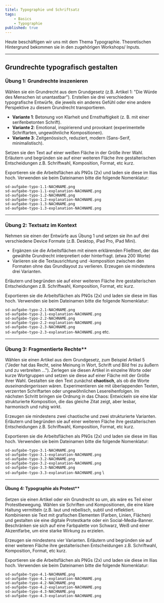 ```yaml
---
titel: Typographie und Schriftsatz
tags: 
    - Basics
    - Typographie
published: true
---
```


Heute beschäftigen wir uns mit dem Thema Typographie. Theoretischen Hintergrund bekommen sie in den zugehörigen Workshops/ Inputs.

---

## Grundrechte typografisch gestalten


### Übung 1: Grundrechte inszenieren

Wählen sie ein Grundrecht aus dem Grundgesetz (z.B. Artikel 1: "Die Würde des Menschen ist unantastbar"). Erstellen sie drei verschiedene typografische Entwürfe, die jeweils ein anderes Gefühl oder eine andere Perspektive zu diesem Grundrecht transportieren.  
  - **Variante 1**: Betonung von Klarheit und Ernsthaftigkeit (z. B. mit einer serifenbetonten Schrift).  
  - **Variante 2**: Emotional, inspirierend und provokant (experimentelle Schriftarten, ungewöhnliche Kompositionen).  
  - **Variante 3**: Zeitgenössisch, reduziert, modern (Sans-Serif, minimalistisch).  

Setzen sie den Text auf einer weißen Fläche in der Größe ihrer Wahl. Erläutern und begründen sie auf einer weiteren Fläche ihre gestalterischen Entscheidungen z.B. Schriftwahl, Komposition, Format, etc kurz.

Exportieren sie die Arbeitsflächen als PNGs (2x) und laden sie diese im Ilias hoch. Verwenden sie beim Dateinamen bitte die folgende Nomenklatur:

`sd-aufgabe-typo-1.1-NACHNAME.png` \
`sd-aufgabe-typo-1.1-explanation-NACHNAME.png` \
`sd-aufgabe-typo-1.2-NACHNAME.png` \
`sd-aufgabe-typo-1.2-explanation-NACHNAME.png` \
`sd-aufgabe-typo-1.3-NACHNAME.png` \
`sd-aufgabe-typo-1.3-explanation-NACHNAME.png`


---

### Übung 2: Textsatz im Kontext

Nehmen sie einen der Entwürfe aus Übung 1 und setzen sie ihn auf drei verschiedene Device Formate (z.B. Desktop, iPad Pro, iPad Mini).  
- Ergänzen sie die Arbeitsflächen mit einem erklärenden Fließtext, der das gewählte Grundrecht interpretiert oder hinterfragt.  (etwa 200 Worte)
- Variieren sie die Textausrichtung und -komposition zwischen den Formaten ohne das Grundlayout zu verlieren. Erzeugen sie mindestens drei Varianten.

Erläutern und begründen sie auf einer weiteren Fläche ihre gestalterischen Entscheidungen z.B. Schriftwahl, Komposition, Format, etc kurz.

Exportieren sie die Arbeitsflächen als PNGs (2x) und laden sie diese im Ilias hoch. Verwenden sie beim Dateinamen bitte die folgende Nomenklatur:

`sd-aufgabe-typo-2.1-NACHNAME.png` \
`sd-aufgabe-typo-2.1-explanation-NACHNAME.png` \
`sd-aufgabe-typo-2.2-NACHNAME.png` \
`sd-aufgabe-typo-2.2-explanation-NACHNAME.png` \
`sd-aufgabe-typo-2.3-NACHNAME.png` \
`sd-aufgabe-typo-2.3-explanation-NACHNAME.png`
etc.

---

### Übung 3: Fragmentierte Rechte**  

Wählen sie einen Artikel aus dem Grundgesetz, zum Beispiel Artikel 5 ("Jeder hat das Recht, seine Meinung in Wort, Schrift und Bild frei zu äußern und zu verbreiten …"). Zerlegen sie diesen Artikel in einzelne Worte oder kurze Wortgruppen und setzen sie diese auf einer Fläche mit der Größe ihrer Wahl. Gestalten sie den Text zunächst **chaotisch**, als ob die Worte *auseinandergerissen* wären. Experimentieren sie mit überlappenden Texten, verzerrten Schriftarten oder ungewöhnlichen Lesereihenfolgen. Im nächsten Schritt bringen sie Ordnung in das Chaos: Entwickeln sie eine klar strukturierte Komposition, die das gleiche Zitat zeigt, aber lesbar, harmonisch und ruhig wirkt.

Erzeugen sie mindestens zwei chaotische und zwei strukturierte Varianten. Erläutern und begründen sie auf einer weiteren Fläche ihre gestalterischen Entscheidungen z.B. Schriftwahl, Komposition, Format, etc kurz.

Exportieren sie die Arbeitsflächen als PNGs (2x) und laden sie diese im Ilias hoch. Verwenden sie beim Dateinamen bitte die folgende Nomenklatur:

`sd-aufgabe-typo-3.1-NACHNAME.png` \
`sd-aufgabe-typo-3.1-explanation-NACHNAME.png` \
`sd-aufgabe-typo-3.2-NACHNAME.png` \
`sd-aufgabe-typo-3.2-explanation-NACHNAME.png` \
`sd-aufgabe-typo-3.3-NACHNAME.png` \
`sd-aufgabe-typo-3.3-explanation-NACHNAME.png` \


---

#### Übung 4: Typographie als Protest**  

Setzen sie einen Artikel oder ein Grundrecht so um, als wäre es Teil einer Protestbewegung. Wählen sie Schriften und Kompositionen, die eine klare Haltung vermitteln (z.B. laut und rebellisch, subtil und reflektiert. Kombinieren sie Text mit grafischen Elementen (Farben, Linien, Flächen) und gestalten sie eine digitale Protestkarte oder ein Social-Media-Banner. Beschränken sie sich auf eine Farbpalette von Schwarz, Weiß und einer Akzentfarbe, um eine starke Wirkung zu erzielen.  

Erzeugen sie mindestens vier Varianten. Erläutern und begründen sie auf einer weiteren Fläche ihre gestalterischen Entscheidungen z.B. Schriftwahl, Komposition, Format, etc kurz.

Exportieren sie die Arbeitsflächen als PNGs (2x) und laden sie diese im Ilias hoch. Verwenden sie beim Dateinamen bitte die folgende Nomenklatur:

`sd-aufgabe-typo-4.1-NACHNAME.png` \
`sd-aufgabe-typo-4.1-explanation-NACHNAME.png` \
`sd-aufgabe-typo-4.2-NACHNAME.png` \
`sd-aufgabe-typo-4.2-explanation-NACHNAME.png` \
`sd-aufgabe-typo-4.3-NACHNAME.png` \
`sd-aufgabe-typo-4.3-explanation-NACHNAME.png`

<!--
## Typographie 1

Gesucht sind passende Schriften für drei fiktive Unternehmen. Erzeugen sie für jedes Unternehmen eine weiße Arbeitsfläche von **500x250 Pixeln**. Suchen sie nun für jedes Unternehmen eine oder zwei aufeinander abgestimmte Schriften, die auf die Kommunikationsziele des jeweiligen Unternehmens einzahlen. Setzen sie den Namen und den Slogan des jeweiligen Unternehmens unter Verwendung der von Ihnen gewählten Schriftart(en) auf die Arbeitsfläche. Unternehmensnamen und -slogan können auch in unterschiedlichen Schriftarten, -varianten oder schnitten gesetzt werden.

Wenn sie mit den Entwürfen zufrieden sind, duplizieren sie die Arbeitsflächen je zweimal und erzeugen für jedes Unternehmen zwei weitere Varianten. Am Ende entstehen neun Motive.

Exportieren sie die Arbeitsflächen als PNGs (2x) und laden sie diese im Ilias hoch. Verwenden sie beim Dateinamen bitte die folgende Nomenklatur:

`sd-aufgabe-typo-1.1-NACHNAME.png` \
`sd-aufgabe-typo-1.2-NACHNAME.png` \
`sd-aufgabe-typo-1.3-NACHNAME.png` \
`sd-aufgabe-typo-1.4-NACHNAME.png` \
usw.

### Fiktive Unternehmen

-   **5 Leafs Left - Das Downbeat Festival** \
    Kommunikationsziele: lebendig, experimentell, avantgardistisch

-   **Bayntahler Alte Rebe - Spitzenweine alter Schule** \
    Kommunikationsziele: familär, klar, hochwertig, teuer, traditionell

-   **Spin Move – Sportswear** \
    Kommunikationsziele: aktiv, cool, dynamisch

-   **Ich und Dein Holz - Wood Manufacture** \
    Kommunikationsziele: Jung, Verbindlich, Bodenständig, Zeitgemäß

-   **Wilms Gartencenter - Plants and More** \
    Kommunikationsziele: Familär, Klar, Kalt

-   **Konditorei Süßholz - Seit 1865** \
    Kommunikationsziele: Traditionell, Warm, Einladend

-   **Personal Health Sciences - Research & Product Development** \
    Kommunikationsziele: Zeitgemäß, Elegant, Leicht

-   **Karl Holland & Söhne - Nachhaltige Textilwirtschaft** \
    Kommunikationsziele: Zeitgemäß, Bodenständig, Verbindlich, Klar

-   **Meine Welt - lokale Foto- und Druckprodukte** \
    Kommunikationsziele: Warm, Familär, Verbindlich, Traditionell

## Typographie 2

Wählen sie nun den besten Entwurf aus [Aufgabe 1](#typgraphie-1) und erzeugen sie drei weiße Arbeitsflächen: **iPad Pro 12.9“ (1024x1366)**, **iPad Mini / 9.7“ (768x1024)**, **iPhone X (375x812)**. Setzen sie nun vorher erstellten Unternehmensnamen und -slogan auf die Arbeitsfläche und ergänzen sie mehrere Fließtextblöcke mit insgesamt mindestens 250 Worten. Wählen sie dazu einen, zum Unternehmen passenden, Blindtext aus. Fügen sie Absätze zur besseren Lesbarkeit in den Text ein.

Der Textsatz darf auf den verschiedenen Arbeitsflächen unterschiedlich sein, sollte aber ähnlichen Gesetzmäßigkeiten folgen.

Wenn sie mit den Entwürfen zufrieden sind, duplizieren sie die Arbeitsflächen je einmal und invertieren sie die Farben. Am Ende entstehen 6 Motive.

Exportieren sie die Arbeitsflächen als PNGs (2x) und laden sie diese im Ilias hoch. Verwenden sie beim Dateinamen bitte die folgende Nomenklatur:

`sd-aufgabe-typo-2.1-weiss-NACHNAME.png` \
`sd-aufgabe-typo-2.2-weiss-NACHNAME.png` \
`sd-aufgabe-typo-2.3-weiss-NACHNAME.png` \
`sd-aufgabe-typo-2.1-schwarz-NACHNAME.png` \
`sd-aufgabe-typo-2.2-schwarz-NACHNAME.png` \
`sd-aufgabe-typo-2.3-schwarz-NACHNAME.png`


## Typographie 3

Duplizieren sie die weiße oder schwarze Arbeitsfläche des **iPad Mini 9.7“ (768x1024)** aus [Aufgabe 2](#typographie-2), suchen sie sich ein Bild aus dem Web, dass zum Unternehmen passt und kombinieren sie die Texte und das Bild auf der Arbeitsfläche

Der Textsatz darf auf den verschiedenen Arbeitsflächen unterschiedlich sein, sollte aber ähnlichen Gesetzmäßigkeiten folgen.

Exportieren sie die Arbeitsfläche als PNGs (2x) und laden sie diese im Ilias hoch. Verwenden sie beim Dateinamen bitte die folgende Nomenklatur:

`sd-aufgabe-typo-3-NACHNAME.png`

## Typographie 4

Erzeugen sie eine Arbeitsfläche von **500x250 Pixeln**. Setzen sie nur den Unternehmensnamen aus der [ersten Aufgabe](#typographie-1) auf die Fläche. Falls erforderlich passen sie die Größe an. Eventuell muss das Kerning optimiert werden.

Wählen sie nun eine Farbe, die zum Unternehmen passt und füllen sie den Hintergrund damit. Falls erforderlich invertieren sie die Schriftfarbe.

Wenn sie zufrieden sind, duplizieren sie die Fläche vier mal und suchen vier weitere passende Farben für das Unternehmen heraus. Am Ende entstehen 5 Motive.

Exportieren sie die Arbeitsflächen als PNGs (2x) und laden sie diese im Ilias hoch. Verwenden sie beim Dateinamen bitte die folgende Nomenklatur:

`sd-aufgabe-typo-4.1-NACHNAME.png` \
`sd-aufgabe-typo-4.2-NACHNAME.png` \
`sd-aufgabe-typo-4.3-NACHNAME.png` \
`sd-aufgabe-typo-4.4-NACHNAME.png` \
`sd-aufgabe-typo-4.5-NACHNAME.png`

## Typographie 5

Duplizieren sie die weiße oder schwarze Arbeitsfläche des **iPad Pro 12.9“** [aus Aufgabe 2](#typographie-2). Ergänzen sie den Entwurf um eine Marginalie mit 30 - 60 Worten. Erzeugen sie insgesamt vier Varianten. Die Marginalie und der Unternehmensname dürfen farbig gesetzt werden.

Exportieren sie die Arbeitsflächen als PNGs (2x) und laden sie diese im Ilias hoch. Verwenden sie beim Dateinamen bitte die folgende Nomenklatur:

`sd-aufgabe-typo-5.1-NACHNAME.png` \
`sd-aufgabe-typo-5.2-NACHNAME.png` \
`sd-aufgabe-typo-5.3-NACHNAME.png` \
`sd-aufgabe-typo-5.4-NACHNAME.png`

Grundgesetz 1


Hier sind einige kreative Vorschläge für eine Übung rund um das Thema **Typographie und Textsatz** mit Bezug auf das **Grundgesetz** und die **Grundrechte**. Die Aufgaben sollen Studierende dazu anregen, die Bedeutung von Typographie zu reflektieren, ihre Komfortzone zu verlassen und gleichzeitig ungewöhnliche gestalterische Ansätze zu entwickeln:

---

### **Übung: Grundrechte visualisieren – Typographie als Botschaft**
**Teil 1: Grundrechte inszenieren**  
- **Aufgabe**: Wählen sie ein Grundrecht aus dem Grundgesetz (z. B. Artikel 1: "Die Würde des Menschen ist unantastbar").  
- Erstellen sie drei verschiedene typografische Entwürfe, die jeweils ein anderes Gefühl oder eine andere Perspektive zu diesem Grundrecht transportieren.  
  - **Variante 1**: Betonung von Klarheit und Ernsthaftigkeit (z. B. mit einer serifenbetonten Schrift).  
  - **Variante 2**: Emotional, inspirierend und provokant (experimentelle Schriftarten, ungewöhnliche Kompositionen).  
  - **Variante 3**: Zeitgenössisch, reduziert, modern (Sans-Serif, minimalistisch).  
- Setzen sie den Text auf einer weißen Fläche von 500x250 Pixeln um und achten sie auf Schriftwahl, Komposition und Lesbarkeit.  

---

**Teil 2: Textsatz im Kontext**  
- **Aufgabe**: Nehmen sie einen der Entwürfe aus Teil 1 und setzen sie ihn auf drei verschiedene Formate (wie in Ihrer vorherigen Übung: iPad Pro, iPad Mini, iPhone X).  
- Ergänzen sie die Arbeitsflächen mit einem erklärenden Fließtext, der das gewählte Grundrecht interpretiert oder hinterfragt.  
- Variieren sie die Textausrichtung und -komposition zwischen den Formaten, ohne das Grundlayout zu verlieren.  

---

**Teil 3: Typographie als Störung**  
- **Aufgabe**: Wählen sie ein zweites Grundrecht und verfremden sie es so, dass der Text schwerer lesbar wird (z. B. durch Überlagerungen, ungewöhnliche Schriftgrößen oder bewusste Layout-Fehler).  
- Ziel ist es, die Grenze zwischen Lesbarkeit und künstlerischem Ausdruck auszuloten und eine Diskussion anzustoßen:  
  - Welche Rolle spielt Lesbarkeit für die Vermittlung einer Botschaft?  
  - Wann wird Typographie zum Hindernis und wann zur Kunst?  

---

### **Erweiterung: Kollaboratives Projekt**
**Interaktive Ausstellung der Ergebnisse**  
- Die Studierenden präsentieren ihre fertigen Entwürfe in einer interaktiven Galerie. Andere Studierende geben Feedback und wählen das Werk, das die Bedeutung des jeweiligen Grundrechts am besten kommuniziert.  
- Diskutieren sie im Anschluss: Wie beeinflusst Typographie unsere Wahrnehmung von etwas so Abstraktem wie Grundrechten?  

---

### **Warum diese Übung?**
- Die Übung verknüpft gesellschaftlich relevante Inhalte mit gestalterischer Arbeit.  
- Studierende setzen sich bewusst mit dem Einfluss von Typographie auf Emotionen, Lesbarkeit und Botschaften auseinander.  
- Das Thema bietet viel Raum für kreative und experimentelle Ansätze, während es gleichzeitig einen klaren Rahmen und ein Ziel vorgibt.  

Was denkst du über diesen Vorschlag? Soll ich noch weitere Details oder Varianten hinzufügen? 😊

Hier ist eine weitere Übungsidee, die experimenteller und vielleicht auch ein bisschen irritierender ist – passend, um die Studierenden aus ihrer Komfortzone zu locken:  

---

### **Übung: Das Grundgesetz dekonstruieren – Typographie zwischen Chaos und Ordnung**  

#### **Teil 1: Fragmentierte Rechte**  
- **Aufgabe**: Wählen sie einen Artikel aus dem Grundgesetz, zum Beispiel Artikel 5 ("Jeder hat das Recht, seine Meinung in Wort, Schrift und Bild frei zu äußern und zu verbreiten...").  
- Zerlegen sie diesen Artikel in einzelne Worte oder kurze Wortgruppen und setzen sie diese auf einer Fläche (800x800 Pixel).  
  - Gestalten sie den Text zunächst **chaotisch**, als ob die Worte "auseinandergerissen" wären. Experimentieren sie mit überlappenden Texten, verzerrten Schriftarten oder ungewöhnlichen Lesereihenfolgen.  
  - Im nächsten Schritt bringen sie Ordnung in das Chaos: Entwickeln sie eine klar strukturierte Komposition, die das gleiche Zitat zeigt, aber lesbar, harmonisch und ruhig wirkt.  

**Ziel**: Die Studierenden sollen erfahren, wie Typographie Emotionen und Lesbarkeit beeinflusst – Chaos versus Ordnung, Verwirrung versus Klarheit.  

---

#### **Teil 2: Typographie als Protest**  
- **Aufgabe**: Setzen sie einen Artikel oder ein Grundrecht so um, als wäre es Teil einer Protestbewegung.  
  - Wählen sie Schriften und Kompositionen, die eine klare Haltung vermitteln (z. B. laut und rebellisch, subtil und reflektiert).  
  - Kombinieren sie Text mit grafischen Elementen (Farben, Linien, Flächen) und gestalten sie eine digitale Protestkarte oder ein Social-Media-Banner.  
- Beschränken sie sich auf eine Farbpalette von Schwarz, Weiß und einer Akzentfarbe, um eine starke Wirkung zu erzielen.  

---

#### **Teil 3: Unsichtbare Rechte**  
- **Aufgabe**: Machen sie ein Grundrecht "unsichtbar". Setzen sie den Artikel so um, dass er auf den ersten Blick kaum lesbar ist. Arbeiten sie mit:  
  - Sehr niedrigen Kontrasten (fast gleiche Farbwerte für Text und Hintergrund).  
  - Verpixelung, Transparenzen oder überlagerten Ebenen.  
- Im Anschluss bringen sie die Studierenden dazu, über ihre Designs zu reflektieren:  
  - Wie fühlt es sich an, wenn Rechte "unsichtbar" oder schwer lesbar werden?  
  - Welche Rolle spielt Typographie bei der Sichtbarkeit wichtiger Inhalte?  

---

#### **Interaktives Element: Typographische Performance**  
- Bringen sie die Studierenden dazu, ihre Arbeiten live vor der Gruppe zu präsentieren, indem sie erklären, **warum sie eine bestimmte Gestaltung gewählt haben**.  
- Andere Studierende können darauf reagieren und die Umsetzung kritisch hinterfragen, um die Diskussion über die Rolle von Typographie als politisches oder künstlerisches Medium zu fördern.  

---

### **Warum diese Übung?**  
- Die Übung bringt die Studierenden dazu, Typographie nicht nur als technisches, sondern auch als gesellschaftliches Werkzeug zu verstehen.  
- Das Konzept der Dekonstruktion und bewussten "Fehlerhaftigkeit" fordert kreative Lösungen und öffnet den Raum für Reflexion und Diskussion.  
- Die Verbindung von Chaos und Ordnung spiegelt die Balance zwischen Ausdruck und Lesbarkeit wider – ein Grundpfeiler der Typographie.  

Wäre das eine Richtung, die dich anspricht? 😊

Hier ist eine weitere Übungsidee, die experimenteller und vielleicht auch ein bisschen irritierender ist – passend, um die Studierenden aus ihrer Komfortzone zu locken:  

---

### **Übung: Das Grundgesetz dekonstruieren – Typographie zwischen Chaos und Ordnung**  

#### **Teil 1: Fragmentierte Rechte**  
- **Aufgabe**: Wählen sie einen Artikel aus dem Grundgesetz, zum Beispiel Artikel 5 ("Jeder hat das Recht, seine Meinung in Wort, Schrift und Bild frei zu äußern und zu verbreiten...").  
- Zerlegen sie diesen Artikel in einzelne Worte oder kurze Wortgruppen und setzen sie diese auf einer Fläche (800x800 Pixel).  
  - Gestalten sie den Text zunächst **chaotisch**, als ob die Worte "auseinandergerissen" wären. Experimentieren sie mit überlappenden Texten, verzerrten Schriftarten oder ungewöhnlichen Lesereihenfolgen.  
  - Im nächsten Schritt bringen sie Ordnung in das Chaos: Entwickeln sie eine klar strukturierte Komposition, die das gleiche Zitat zeigt, aber lesbar, harmonisch und ruhig wirkt.  

**Ziel**: Die Studierenden sollen erfahren, wie Typographie Emotionen und Lesbarkeit beeinflusst – Chaos versus Ordnung, Verwirrung versus Klarheit.  

---

#### **Teil 2: Typographie als Protest**  
- **Aufgabe**: Setzen sie einen Artikel oder ein Grundrecht so um, als wäre es Teil einer Protestbewegung.  
  - Wählen sie Schriften und Kompositionen, die eine klare Haltung vermitteln (z. B. laut und rebellisch, subtil und reflektiert).  
  - Kombinieren sie Text mit grafischen Elementen (Farben, Linien, Flächen) und gestalten sie eine digitale Protestkarte oder ein Social-Media-Banner.  
- Beschränken sie sich auf eine Farbpalette von Schwarz, Weiß und einer Akzentfarbe, um eine starke Wirkung zu erzielen.  

---

#### **Teil 3: Unsichtbare Rechte**  
- **Aufgabe**: Machen sie ein Grundrecht "unsichtbar". Setzen sie den Artikel so um, dass er auf den ersten Blick kaum lesbar ist. Arbeiten sie mit:  
  - Sehr niedrigen Kontrasten (fast gleiche Farbwerte für Text und Hintergrund).  
  - Verpixelung, Transparenzen oder überlagerten Ebenen.  
- Im Anschluss bringen sie die Studierenden dazu, über ihre Designs zu reflektieren:  
  - Wie fühlt es sich an, wenn Rechte "unsichtbar" oder schwer lesbar werden?  
  - Welche Rolle spielt Typographie bei der Sichtbarkeit wichtiger Inhalte?  

---

#### **Interaktives Element: Typographische Performance**  
- Bringen sie die Studierenden dazu, ihre Arbeiten live vor der Gruppe zu präsentieren, indem sie erklären, **warum sie eine bestimmte Gestaltung gewählt haben**.  
- Andere Studierende können darauf reagieren und die Umsetzung kritisch hinterfragen, um die Diskussion über die Rolle von Typographie als politisches oder künstlerisches Medium zu fördern.  

---

### **Warum diese Übung?**  
- Die Übung bringt die Studierenden dazu, Typographie nicht nur als technisches, sondern auch als gesellschaftliches Werkzeug zu verstehen.  
- Das Konzept der Dekonstruktion und bewussten "Fehlerhaftigkeit" fordert kreative Lösungen und öffnet den Raum für Reflexion und Diskussion.  
- Die Verbindung von Chaos und Ordnung spiegelt die Balance zwischen Ausdruck und Lesbarkeit wider – ein Grundpfeiler der Typographie.  

Wäre das eine Richtung, die dich anspricht? 😊

-->